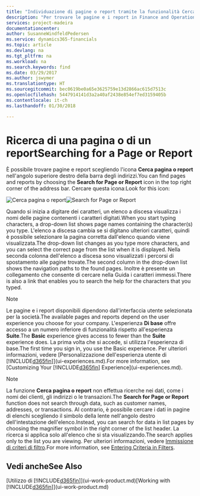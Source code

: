 ```yaml
---
title: "Individuazione di pagine o report tramite la funzionalità Cerca pagina o report | Documenti Microsoft"
description: "Per trovare le pagine e i report in Finance and Operations, Business edition, è possibile utilizzare la funzionalità Cerca pagina o report."
services: project-madeira
documentationcenter: 
author: SusanneWindfeldPedersen
ms.service: dynamics365-financials
ms.topic: article
ms.devlang: na
ms.tgt_pltfrm: na
ms.workload: na
ms.search.keywords: find
ms.date: 03/29/2017
ms.author: jswymer
ms.translationtype: HT
ms.sourcegitcommit: bec0619be0a65e3625759e13d2866ac615d7513c
ms.openlocfilehash: 5447914141d3a2a40af2438e854ef7ed3159405b
ms.contentlocale: it-ch
ms.lasthandoff: 01/30/2018

---
```

# <a name="searching-for-a-page-or-report"></a><span data-ttu-id="5b508-103">Ricerca di una pagina o di un report</span><span class="sxs-lookup"><span data-stu-id="5b508-103">Searching for a Page or Report</span></span>
<span data-ttu-id="5b508-104">È possibile trovare pagine e report scegliendo l'icona **Cerca pagina o report** nell'angolo superiore destro della barra degli indirizzi.</span><span class="sxs-lookup"><span data-stu-id="5b508-104">You can find pages and reports by choosing the **Search for Page or Report** icon in the top right corner of the address bar.</span></span> <span data-ttu-id="5b508-105">Cercare questa icona:</span><span class="sxs-lookup"><span data-stu-id="5b508-105">Look for this icon:</span></span>

<span data-ttu-id="5b508-106">![Cerca pagina o report](media/ui-search/search.png "Cerca pagina o report")</span><span class="sxs-lookup"><span data-stu-id="5b508-106">![Search for Page or Report](media/ui-search/search.png "Search for Page or Report")</span></span>

<span data-ttu-id="5b508-107">Quando si inizia a digitare dei caratteri, un elenco a discesa visualizza i nomi delle pagine contenenti i caratteri digitati.</span><span class="sxs-lookup"><span data-stu-id="5b508-107">When you start typing characters, a drop-down list shows page names containing the character(s) you type.</span></span> <span data-ttu-id="5b508-108">L'elenco a discesa cambia se si digitano ulteriori caratteri, quindi è possibile selezionare la pagina corretta dall'elenco quando viene visualizzata.</span><span class="sxs-lookup"><span data-stu-id="5b508-108">The drop-down list changes as you type more characters, and you can select the correct page from the list when it is displayed.</span></span> <span data-ttu-id="5b508-109">Nella seconda colonna dell'elenco a discesa sono visualizzati i percorsi di spostamento alle pagine trovate.</span><span class="sxs-lookup"><span data-stu-id="5b508-109">The second column in the drop-down list shows the navigation paths to the found pages.</span></span> <span data-ttu-id="5b508-110">Inoltre è presente un collegamento che consente di cercare nella Guida i caratteri immessi.</span><span class="sxs-lookup"><span data-stu-id="5b508-110">There is also a link that enables you to search the help for the characters that you typed.</span></span>

> [!NOTE]  
>   <span data-ttu-id="5b508-111">Le pagine e i report disponibili dipendono dall'interfaccia utente selezionata per la società.</span><span class="sxs-lookup"><span data-stu-id="5b508-111">The available pages and reports depend on the user experience you choose for your company.</span></span> <span data-ttu-id="5b508-112">L'esperienza **Di base** offre accesso a un numero inferiore di funzionalità rispetto all'esperienza **Suite**.</span><span class="sxs-lookup"><span data-stu-id="5b508-112">The **Basic** experience gives access to fewer than the **Suite** experience does.</span></span> <span data-ttu-id="5b508-113">La prima volta che si accede, si utilizza l'esperienza di base.</span><span class="sxs-lookup"><span data-stu-id="5b508-113">The first time you sign in, you use the Basic experience.</span></span> <span data-ttu-id="5b508-114">Per ulteriori informazioni, vedere [Personalizzazione dell'esperienza utente di [!INCLUDE[d365fin](includes/d365fin_md.md)]](ui-experiences.md).</span><span class="sxs-lookup"><span data-stu-id="5b508-114">For more information, see [Customizing Your  [!INCLUDE[d365fin](includes/d365fin_md.md)] Experience](ui-experiences.md).</span></span>

> [!NOTE]  
>   <span data-ttu-id="5b508-115">La funzione **Cerca pagina o report** non effettua ricerche nei dati, come i nomi dei clienti, gli indirizzi o le transazioni.</span><span class="sxs-lookup"><span data-stu-id="5b508-115">The **Search for Page or Report** function does not search through data, such as customer names, addresses, or transactions.</span></span> <span data-ttu-id="5b508-116">Al contrario, è possibile cercare i dati in pagine di elenchi scegliendo il simbolo della lente nell'angolo destro dell'intestazione dell'elenco.</span><span class="sxs-lookup"><span data-stu-id="5b508-116">Instead, you can search for data in list pages by choosing the magnifier symbol in the right corner of the list header.</span></span> <span data-ttu-id="5b508-117">La ricerca si applica solo all'elenco che si sta visualizzando.</span><span class="sxs-lookup"><span data-stu-id="5b508-117">The search applies only to the list you are viewing.</span></span> <span data-ttu-id="5b508-118">Per ulteriori informazioni, vedere [Immissione di criteri di filtro](ui-enter-criteria-filters.md).</span><span class="sxs-lookup"><span data-stu-id="5b508-118">For more information, see [Entering Criteria in Filters](ui-enter-criteria-filters.md).</span></span>

## <a name="see-also"></a><span data-ttu-id="5b508-119">Vedi anche</span><span class="sxs-lookup"><span data-stu-id="5b508-119">See Also</span></span>
<span data-ttu-id="5b508-120">[Utilizzo di [!INCLUDE[d365fin](includes/d365fin_md.md)]](ui-work-product.md)</span><span class="sxs-lookup"><span data-stu-id="5b508-120">[Working with [!INCLUDE[d365fin](includes/d365fin_md.md)]](ui-work-product.md)</span></span>

